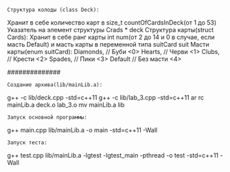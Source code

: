     Структура колоды (class Deck):
Хранит в себе количество карт в size_t countOfCardsInDeck(от 1 до 53)
Указатель на элемент структуры Crads * deck
    Структура карты(struct Cards):
Хранит в себе ранг карты int num(от 2 до 14 и 0 в случае, если масть Default) и масть карты в переменной типа suitCard suit
    Масти карты(enum suitCard):
Diamonds, // Буби       <0>
Hearts,   // Черви      <1>
Clubs,    // Крести     <2>
Spades,   // Пики       <3>
Default   // Без масти  <4>

##############
    
    Создание архива(lib/mainLib.a):
g++ -c lib/deck.cpp -std=c++11
g++ -c lib/lab_3.cpp -std=c++11
ar rc mainLib.a deck.o lab_3.o
mv mainLib.a lib
    
    Запуск основной программы:
g++ main.cpp lib/mainLib.a -o main -std=c++11 -Wall

    Запуск теста:
g++ test.cpp lib/mainLib.a -lgtest -lgtest_main -pthread -o test -std=c++11 -Wall
